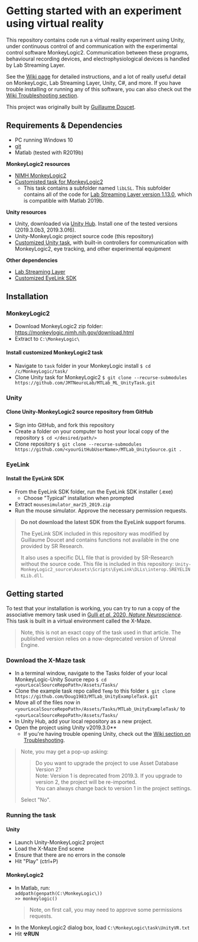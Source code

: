# Getting started with an experiment using virtual reality

This repository contains code run a virtual reality experiment using Unity, under continuous control of and communication with the experimental control software MonkeyLogic2. Communication between these programs, behavioural recording devices, and electrophysiological devices is handled by Lab Streaming Layer. 

See the [Wiki page](https://github.com/Doug1983/MTLab_UnitySource/wiki/1.-Installation) for detailed instructions, and a lot of really useful detail on MonkeyLogic, Lab Streaming Layer, Unity, C#, and more. If you have trouble installing or running any of this software, you can also check out the [Wiki Troubleshooting section](https://github.com/Doug1983/MTLab_UnitySource/wiki/5.-Misc-and-Troubleshooting). 

This project was originally built by [Guillaume Doucet](https://www.github.com/Doug1983/).

## Requirements & Dependencies
* PC running Windows 10
* [git](https://git-scm.com/download/win)
* Matlab (tested with R2019b)

**MonkeyLogic2 resources** <br>  
* [NIMH MonkeyLogic2](https://monkeylogic.nimh.nih.gov/download.html)
* [Customisted task for MonkeyLogic2](https://github.com/JMTNeuroLab/MTLab_ML_UnityTask.git)
	* This task contains a subfolder named `libLSL`. This subfolder contains all of the code for [Lab Streaming Layer version 1.13.0](https://github.com/labstreaminglayer/liblsl-Matlab/releases), which is compatible with Matlab 2019b. 
	
**Unity resources** <br>
* Unity, downloaded via [Unity Hub](https://unity3d.com/get-unity/download). Install one of the tested versions (2019.3.0b3, 2019.3.0f6). 
* Unity-MonkeyLogic project source code (this repository)
* [Customized Unity task](https://github.com/JMTNeuroLab/MTLab_ML_UnityTask.git), with built-in controllers for communication with MonkeyLogic2, eye tracking, and other experimental equipment

**Other dependencies** <br>  
* [Lab Streaming Layer](https://github.com/labstreaminglayer/liblsl-Matlab/releases)
* [Customized EyeLink SDK](https://drive.google.com/drive/folders/1ggGMG3ZsGim3Runcfe7JXZoaC2rzDwap)

## Installation

### MonkeyLogic2
* Download MonkeyLogic2 zip folder: https://monkeylogic.nimh.nih.gov/download.html
* Extract to `C:\MonkeyLogic\`

#### Install customized MonkeyLogic2 task
* Navigate to `task` folder in your MonkeyLogic install
  `$ cd /c/MonkeyLogic/task/`
* Clone Unity task for MonkeyLogic2
  `$ git clone --recurse-submodules https://github.com/JMTNeuroLab/MTLab_ML_UnityTask.git `

### Unity

#### Clone Unity-MonkeyLogic2 source repository from GitHub
* Sign into GitHub, and fork this repository
* Create a folder on your computer to host your local copy of the repository
  `$ cd </desired/path/>`
* Clone repository
  `$ git clone --recurse-submodules https://github.com/<yourGitHubUserName>/MTLab_UnitySource.git .`

### EyeLink

#### Install the EyeLink SDK
* From the EyeLink SDK folder, run the EyeLink SDK installer (.exe)
	* Choose "Typical" installation when prompted
* Extract `mousesimulator_mar25_2019.zip`
* Run the mouse simulator. Approve the necessary permission requests. 
> **Do not download the latest SDK from the EyeLink support forums**.
> 
> The EyeLink SDK included in this repository was modified by Guillaume Doucet and contains functions not available in the one provided by SR Research.
>      
> It also uses a specific DLL file that is provided by SR-Research without the source code. This file is included in this repository: `Unity-MonkeyLogic2_source\Assets\Scripts\EyeLink\DLLs\interop.SREYELINKLib.dll`.

## Getting started

To test that your installation is working, you can try to run a copy of the associative memory task used in [Gulli <em>et al.</em> 2020, <em>Nature Neuroscience</em>](https://www.nature.com/articles/s41593-019-0548-3). This task is built in a virtual environment called the X-Maze. 
> Note, this is not an exact copy of the task used in that article. The published version relies on a now-deprecated version of Unreal Engine. 

### Download the X-Maze task
* In a terminal window, navigate to the Tasks folder of your local MonkeyLogic-Unity Source repo
  `$ cd <yourLocalSourceRepoPath>/Assets/Tasks/`
* Clone the example task repo called `Temp` to this folder 
  `$ git clone https://github.com/Doug1983/MTLab_UnityExampleTask.git`
* Move all of the files now in `<yourLocalSourceRepoPath>/Assets/Tasks/MTLab_UnityExampleTask/` to `<yourLocalSourceRepoPath>/Assets/Tasks/`
* In Unity Hub, add your local repository as a new project. 
* Open the project using Unity v2019.3.0**
     * If you're having trouble opening Unity, check out the [Wiki section on Troubleshooting](https://github.com/Doug1983/MTLab_UnitySource/wiki/5.-Misc-and-Troubleshooting).

> Note, you may get a pop-up asking: 
>> 
>> Do you want to upgrade the project to use Asset Database Version 2? <br>
>> Note: Version 1 is deprecated from 2019.3. If you upgrade to version 2, the project will be re-imported. <br> 
>> You can always change back to version 1 in the project settings. <br>
>> 
> Select "No". 

### Running the task
#### Unity
 * Launch Unity-MonkeyLogic2 project
 * Load the X-Maze End scene
 * Ensure that there are no errors in the console
 * Hit "Play" (ctrl+P)

#### MonkeyLogic2 
* In Matlab, run: <br>
  `addpath(genpath(C:\MonkeyLogic\))`<br>
  `>> monkeylogic()`
  > Note, on first call, you may need to approve some permissions requests. 
* In the MonkeyLogic2 dialog box, load `C:\MonkeyLogic\task\UnityVR.txt`
* Hit &#x2622;**RUN**
